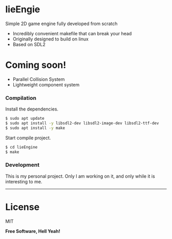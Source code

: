 # lieEngie

Simple 2D game engine fully developed from scratch
    
  - Incredibly convenient makefile that can break your head
  - Originally designed to build on linux
  - Based on SDL2

# Coming soon!

  - Parallel Collision System
  - Lightweight component system

### Compilation

Install the dependencies.

```sh
$ sudo apt update
$ sudo apt install -y libsdl2-dev libsdl2-image-dev libsdl2-ttf-dev
$ sudo apt install -y make
```

Start compile project.

```sh
$ cd lieEngine
$ make
```

### Development

This is my personal project. Only I am working on it, and only while it is interesting to me.

----
# License


MIT


**Free Software, Hell Yeah!**


